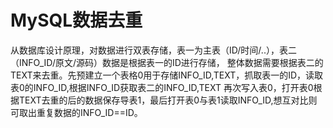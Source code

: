 # MySQL数据去重
从数据库设计原理，对数据进行双表存储，表一为主表（ID/时间/..），表二（INFO_ID/原文/源码）数据是根据表一的ID进行存储，
整体数据需要根据表二的TEXT来去重。先预建立一个表格0用于存储INFO_ID,TEXT，抓取表一的ID，读取表0的INFO_ID,根据INFO_ID获取表二的INFO_ID,TEXT
再次写入表0，打开表0根据TEXT去重的后的数据保存导表1，最后打开表0与表1读取INFO_ID,想互对比则可取出重复数据的INFO_ID==ID。

